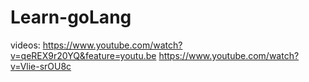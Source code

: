 # Learn-goLang
videos: https://www.youtube.com/watch?v=qeREX9r20YQ&feature=youtu.be
https://www.youtube.com/watch?v=Vlie-srOU8c
